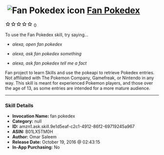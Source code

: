 # &nbsp;<img src="skill_icon" alt="Fan Pokedex icon" width="36"> [Fan Pokedex](http://alexa.amazon.com/#skills/amzn1.ask.skill.9e1d5eaf-c2c1-4912-86f2-69719245a967)
![0 stars](../../images/ic_star_border_black_18dp_1x.png)![0 stars](../../images/ic_star_border_black_18dp_1x.png)![0 stars](../../images/ic_star_border_black_18dp_1x.png)![0 stars](../../images/ic_star_border_black_18dp_1x.png)![0 stars](../../images/ic_star_border_black_18dp_1x.png) 0

To use the Fan Pokedex skill, try saying...

* *alexa, open fan pokedex*

* *alexa, ask fan pokedex something*

* *alexa, ask fan pokedex tell me a fact*

Fan project to learn Skills and use the pokeapi to retrieve Pokedex entries. Not affiliated with The Pokemon Company, Gamefreak, or Nintendo in any way. This skill is meant for experienced Pokemon players, and those over the age of 13, as some entries are intended for a more mature audience.

***

### Skill Details

* **Invocation Name:** fan pokedex
* **Category:** null
* **ID:** amzn1.ask.skill.9e1d5eaf-c2c1-4912-86f2-69719245a967
* **ASIN:** B01LX5TM0H
* **Author:** Omar Saleem
* **Release Date:** October 19, 2016 @ 02:43:15
* **In-App Purchasing:** No
